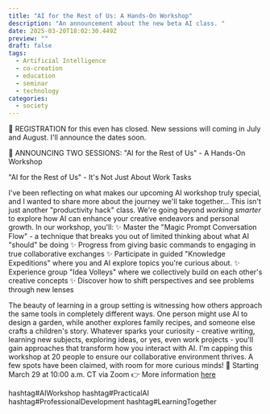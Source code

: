 ```yaml
---
title: "AI for the Rest of Us: A Hands-On Workshop"
description: "An announcement about the new beta AI class. "
date: 2025-03-20T18:02:30.449Z
preview: ""
draft: false
tags:
  - Artificial Intelligence
  - co-creation
  - education
  - seminar
  - technology
categories:
  - society
---
```

🚀 REGISTRATION for this even has closed. New sessions will coming in July and August. I'll announce the dates soon. 


🚀  ANNOUNCING TWO SESSIONS: "AI for the Rest of Us" - A Hands-On Workshop

"AI for the Rest of Us" - It's Not Just About Work Tasks

I've been reflecting on what makes our upcoming AI workshop truly special, and I wanted to share more about the journey we'll take together...
This isn't just another "productivity hack" class. We're going beyond *working smarter* to explore how AI can enhance your creative endeavors and personal growth.
In our workshop, you'll:
✨ Master the "Magic Prompt Conversation Flow" - a technique that breaks you out of limited thinking about what AI "should" be doing
✨ Progress from giving basic commands to engaging in true collaborative exchanges
✨ Participate in guided "Knowledge Expeditions" where you and AI explore topics you're curious about.
✨ Experience group "Idea Volleys" where we collectively build on each other's creative concepts
✨ Discover how to shift perspectives and see problems through new lenses

The beauty of learning in a group setting is witnessing how others approach the same tools in completely different ways. One person might use AI to design a garden, while another explores family recipes, and someone else crafts a children's story. Whatever sparks your curiosity - creative writing, learning new subjects, exploring ideas, or yes, even work projects - you'll gain approaches that transform how you interact with AI.
I'm capping this workshop at 20 people to ensure our collaborative environment thrives. A few spots have been claimed, with room for more curious minds!
📅 Starting March 29 at 10:00 a.m. CT via Zoom 👉 More information [here](https://drive.google.com/file/d/1i-3pxdfAy_3vTgBbldmEo-GXvK2rP7Z3/view?usp=sharing)

hashtag#AIWorkshop hashtag#PracticalAI hashtag#ProfessionalDevelopment hashtag#LearningTogether